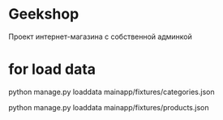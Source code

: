 # Geekshop

Проект интернет-магазина с собственной админкой


# for load data

python manage.py loaddata mainapp/fixtures/categories.json

python manage.py loaddata mainapp/fixtures/products.json
